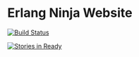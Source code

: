 Erlang Ninja Website
====================

[![Build Status](https://travis-ci.org/ErlangNinja/ErlangNinja.github.io.svg?branch=master)](https://travis-ci.org/ErlangNinja/ErlangNinja.github.io)

[![Stories in Ready](https://badge.waffle.io/ErlangNinja/ErlangNinja.github.io.png?label=ready&title=Ready)](https://waffle.io/ErlangNinja/ErlangNinja.github.io)
